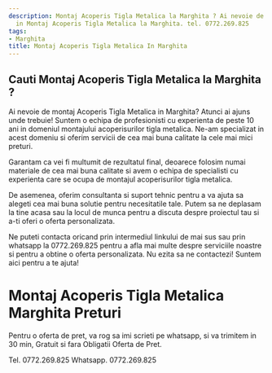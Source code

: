```yaml
---
description: Montaj Acoperis Tigla Metalica la Marghita ? Ai nevoie de un profesionist
  in Montaj Acoperis Tigla Metalica la Marghita. tel. 0772.269.825
tags:
- Marghita
title: Montaj Acoperis Tigla Metalica In Marghita
---
```



## Cauti Montaj Acoperis Tigla Metalica la Marghita ?

Ai nevoie de montaj Acoperis Tigla Metalica in Marghita? 
Atunci ai ajuns unde trebuie! Suntem o echipa de profesionisti cu experienta de peste 10 ani in domeniul montajului acoperisurilor tigla metalica. Ne-am specializat in acest domeniu si oferim servicii de cea mai buna calitate la cele mai mici preturi.

Garantam ca vei fi multumit de rezultatul final, deoarece folosim numai materiale de cea mai buna calitate si avem o echipa de specialisti cu experienta care se ocupa de montajul acoperisurilor tigla metalica.

De asemenea, oferim consultanta si suport tehnic pentru a va ajuta sa alegeti cea mai buna solutie pentru necesitatile tale. Putem sa ne deplasam la tine acasa sau la locul de munca pentru a discuta despre proiectul tau si a-ti oferi o oferta personalizata.

Ne puteti contacta oricand prin intermediul linkului de mai sus sau prin whatsapp la 0772.269.825 pentru a afla mai multe despre serviciile noastre si pentru a obtine o oferta personalizata. Nu ezita sa ne contactezi! Suntem aici pentru a te ajuta!

# Montaj Acoperis Tigla Metalica Marghita Preturi
Pentru o oferta de pret, va rog sa imi scrieti pe whatsapp, si va trimitem in 30 min, Gratuit si fara Obligatii Oferta de Pret.

Tel. 0772.269.825
Whatsapp. 0772.269.825